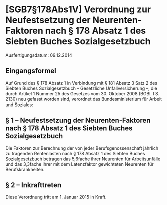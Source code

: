 # [SGB7§178Abs1V] Verordnung zur Neufestsetzung der Neurenten-Faktoren nach § 178 Absatz 1 des Siebten Buches Sozialgesetzbuch

Ausfertigungsdatum: 09.12.2014

 

## Eingangsformel

Auf Grund des § 178 Absatz 1 in Verbindung mit § 181 Absatz 3 Satz 2 des Siebten Buches Sozialgesetzbuch – Gesetzliche Unfallversicherung –, die durch Artikel 1 Nummer 25 des Gesetzes vom 30. Oktober 2008 (BGBl. I S. 2130) neu gefasst worden sind, verordnet das Bundesministerium für Arbeit und Soziales:


## § 1 – Neufestsetzung der Neurenten-Faktoren nach § 178 Absatz 1 des Siebten Buches Sozialgesetzbuch

Die Faktoren zur Berechnung der von jeder Berufsgenossenschaft jährlich zu tragenden Rentenlasten nach § 178 Absatz 1 des Siebten Buches Sozialgesetzbuch betragen das 5,6fache ihrer Neurenten für Arbeitsunfälle und das 3,3fache ihrer mit dem Latenzfaktor gewichteten Neurenten für Berufskrankheiten.


## § 2 – Inkrafttreten

Diese Verordnung tritt am 1. Januar 2015 in Kraft.
